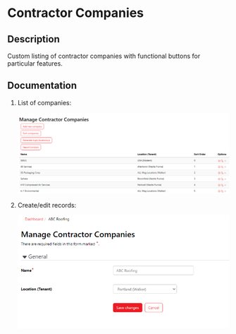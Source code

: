 # Contractor Companies

## Description
Custom listing of contractor companies with functional buttons for particular features.

## Documentation

1. List of companies:

    ![list](images/01.png)

2. Create/edit records:

    ![create](images/02.png)
